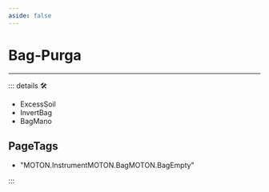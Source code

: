 ```yaml
---
aside: false
---
```

# Bag-Purga

---

<!-- =================================================== -->
<!-- =================================================== -->
<!-- =================================================== -->
<!-- =================================================== -->
<!-- =================================================== -->
::: details 🛠

- ExcessSoil
- InvertBag
- BagMano

<h2>PageTags</h2>

- "MOTON.InstrumentMOTON.BagMOTON.BagEmpty"

:::
